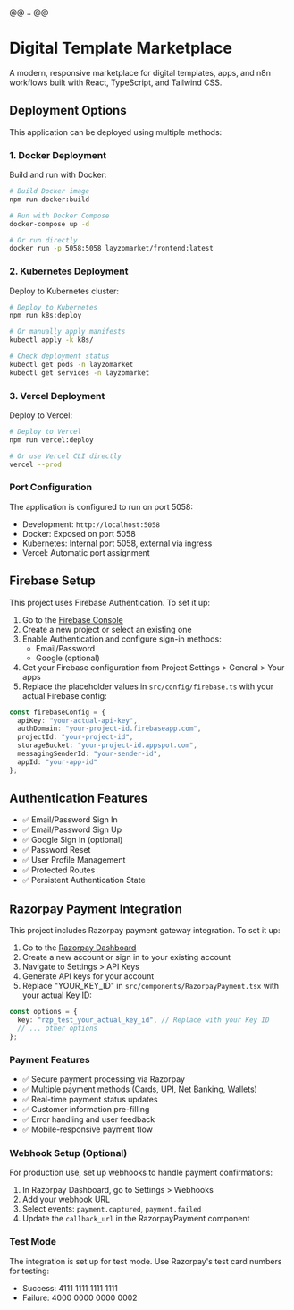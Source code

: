 @@ .. @@
 # Digital Template Marketplace

 A modern, responsive marketplace for digital templates, apps, and n8n workflows built with React, TypeScript, and Tailwind CSS.

## Deployment Options

This application can be deployed using multiple methods:

### 1. Docker Deployment

Build and run with Docker:
```bash
# Build Docker image
npm run docker:build

# Run with Docker Compose
docker-compose up -d

# Or run directly
docker run -p 5058:5058 layzomarket/frontend:latest
```

### 2. Kubernetes Deployment

Deploy to Kubernetes cluster:
```bash
# Deploy to Kubernetes
npm run k8s:deploy

# Or manually apply manifests
kubectl apply -k k8s/

# Check deployment status
kubectl get pods -n layzomarket
kubectl get services -n layzomarket
```

### 3. Vercel Deployment

Deploy to Vercel:
```bash
# Deploy to Vercel
npm run vercel:deploy

# Or use Vercel CLI directly
vercel --prod
```

### Port Configuration

The application is configured to run on port 5058:
- Development: `http://localhost:5058`
- Docker: Exposed on port 5058
- Kubernetes: Internal port 5058, external via ingress
- Vercel: Automatic port assignment

## Firebase Setup

This project uses Firebase Authentication. To set it up:

1. Go to the [Firebase Console](https://console.firebase.google.com/)
2. Create a new project or select an existing one
3. Enable Authentication and configure sign-in methods:
   - Email/Password
   - Google (optional)
4. Get your Firebase configuration from Project Settings > General > Your apps
5. Replace the placeholder values in `src/config/firebase.ts` with your actual Firebase config:

```typescript
const firebaseConfig = {
  apiKey: "your-actual-api-key",
  authDomain: "your-project-id.firebaseapp.com",
  projectId: "your-project-id",
  storageBucket: "your-project-id.appspot.com",
  messagingSenderId: "your-sender-id",
  appId: "your-app-id"
};
```

## Authentication Features

- ✅ Email/Password Sign In
- ✅ Email/Password Sign Up
- ✅ Google Sign In (optional)
- ✅ Password Reset
- ✅ User Profile Management
- ✅ Protected Routes
- ✅ Persistent Authentication State

## Razorpay Payment Integration

This project includes Razorpay payment gateway integration. To set it up:

1. Go to the [Razorpay Dashboard](https://dashboard.razorpay.com/)
2. Create a new account or sign in to your existing account
3. Navigate to Settings > API Keys
4. Generate API keys for your account
5. Replace "YOUR_KEY_ID" in `src/components/RazorpayPayment.tsx` with your actual Key ID:

```typescript
const options = {
  key: "rzp_test_your_actual_key_id", // Replace with your Key ID
  // ... other options
};
```

### Payment Features

- ✅ Secure payment processing via Razorpay
- ✅ Multiple payment methods (Cards, UPI, Net Banking, Wallets)
- ✅ Real-time payment status updates
- ✅ Customer information pre-filling
- ✅ Error handling and user feedback
- ✅ Mobile-responsive payment flow

### Webhook Setup (Optional)

For production use, set up webhooks to handle payment confirmations:

1. In Razorpay Dashboard, go to Settings > Webhooks
2. Add your webhook URL
3. Select events: `payment.captured`, `payment.failed`
4. Update the `callback_url` in the RazorpayPayment component

### Test Mode

The integration is set up for test mode. Use Razorpay's test card numbers for testing:
- Success: 4111 1111 1111 1111
- Failure: 4000 0000 0000 0002